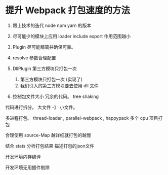 # 提升 Webpack 打包速度的方法
1. 跟上技术的迭代 node npm  yarn  的版本

2. 尽可能少的模块上应用 loader   include export 作用范围越小

3. Plugin 尽可能精简并确保可靠。

4. resolve 参数合理配置

5. DllPlugin
第三方模块只打包一次
    1. 第三方模块只打包一次 (实现了)
    2. 我们引入的第三方模块要去使用 dll 文件


6. 控制包文件大小
冗余的代码。 tree shaking

代码进行拆分。 大文件 -》 小文件。

多进程打包。  thread-loader ,  parallel-webpack  , happypack 
多个 cpu 项目打包

合理使用 source-Map  越详细就打包的越慢

结合 stats 分析打包结果   描述打包的json文件

开发环境内存编译

开发环境无用插件剔除